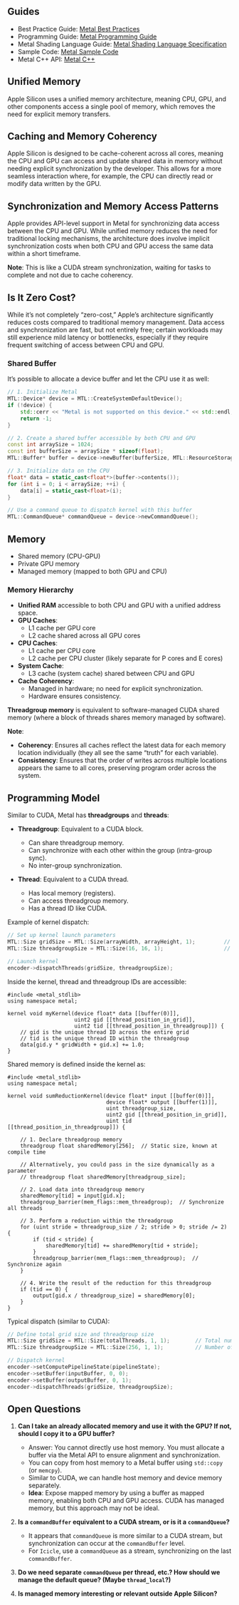 
## Guides

- Best Practice Guide: [Metal Best Practices](https://developer.apple.com/library/archive/documentation/3DDrawing/Conceptual/MTLBestPracticesGuide/index.html#//apple_ref/doc/uid/TP40016642-CH27-SW1)
- Programming Guide: [Metal Programming Guide](https://developer.apple.com/library/archive/documentation/Miscellaneous/Conceptual/MetalProgrammingGuide/Introduction/Introduction.html#//apple_ref/doc/uid/TP40014221)
- Metal Shading Language Guide: [Metal Shading Language Specification](https://developer.apple.com/metal/Metal-Shading-Language-Specification.pdf)
- Sample Code: [Metal Sample Code](https://developer.apple.com/metal/sample-code/)
- Metal C++ API: [Metal C++](https://developer.apple.com/metal/cpp/)

## Unified Memory

Apple Silicon uses a unified memory architecture, meaning CPU, GPU, and other components access a single pool of memory, which removes the need for explicit memory transfers.

## Caching and Memory Coherency

Apple Silicon is designed to be cache-coherent across all cores, meaning the CPU and GPU can access and update shared data in memory without needing explicit synchronization by the developer. This allows for a more seamless interaction where, for example, the CPU can directly read or modify data written by the GPU.

## Synchronization and Memory Access Patterns

Apple provides API-level support in Metal for synchronizing data access between the CPU and GPU. While unified memory reduces the need for traditional locking mechanisms, the architecture does involve implicit synchronization costs when both CPU and GPU access the same data within a short timeframe.

**Note**: This is like a CUDA stream synchronization, waiting for tasks to complete and not due to cache coherency.

## Is It Zero Cost?

While it’s not completely “zero-cost,” Apple’s architecture significantly reduces costs compared to traditional memory management. Data access and synchronization are fast, but not entirely free; certain workloads may still experience mild latency or bottlenecks, especially if they require frequent switching of access between CPU and GPU.

### Shared Buffer

It’s possible to allocate a device buffer and let the CPU use it as well:

```cpp
// 1. Initialize Metal
MTL::Device* device = MTL::CreateSystemDefaultDevice();
if (!device) {
    std::cerr << "Metal is not supported on this device." << std::endl;
    return -1;
}

// 2. Create a shared buffer accessible by both CPU and GPU
const int arraySize = 1024;
const int bufferSize = arraySize * sizeof(float);
MTL::Buffer* buffer = device->newBuffer(bufferSize, MTL::ResourceStorageModeShared);

// 3. Initialize data on the CPU
float* data = static_cast<float*>(buffer->contents());
for (int i = 0; i < arraySize; ++i) {
    data[i] = static_cast<float>(i);
}

// Use a command queue to dispatch kernel with this buffer
MTL::CommandQueue* commandQueue = device->newCommandQueue();
```

## Memory

- Shared memory (CPU-GPU)
- Private GPU memory
- Managed memory (mapped to both GPU and CPU)

### Memory Hierarchy

- **Unified RAM** accessible to both CPU and GPU with a unified address space.
- **GPU Caches**:
  - L1 cache per GPU core
  - L2 cache shared across all GPU cores
- **CPU Caches**:
  - L1 cache per CPU core
  - L2 cache per CPU cluster (likely separate for P cores and E cores)
- **System Cache**:
  - L3 cache (system cache) shared between CPU and GPU
- **Cache Coherency**:
  - Managed in hardware; no need for explicit synchronization.
  - Hardware ensures consistency.

**Threadgroup memory** is equivalent to software-managed CUDA shared memory (where a block of threads shares memory managed by software).

**Note**:
- **Coherency**: Ensures all caches reflect the latest data for each memory location individually (they all see the same “truth” for each variable).
- **Consistency**: Ensures that the order of writes across multiple locations appears the same to all cores, preserving program order across the system.

## Programming Model

Similar to CUDA, Metal has **threadgroups** and **threads**:

- **Threadgroup**: Equivalent to a CUDA block.
  - Can share threadgroup memory.
  - Can synchronize with each other within the group (intra-group sync).
  - No inter-group synchronization.

- **Thread**: Equivalent to a CUDA thread.
  - Has local memory (registers).
  - Can access threadgroup memory.
  - Has a thread ID like CUDA.

Example of kernel dispatch:

```cpp
// Set up kernel launch parameters
MTL::Size gridSize = MTL::Size(arrayWidth, arrayHeight, 1);         // Total number of threads
MTL::Size threadgroupSize = MTL::Size(16, 16, 1);                   // Threads per threadgroup (e.g., 16x16)

// Launch kernel
encoder->dispatchThreads(gridSize, threadgroupSize);
```

Inside the kernel, thread and threadgroup IDs are accessible:

```metal
#include <metal_stdlib>
using namespace metal;

kernel void myKernel(device float* data [[buffer(0)]],
                     uint2 gid [[thread_position_in_grid]],
                     uint2 tid [[thread_position_in_threadgroup]]) {
    // gid is the unique thread ID across the entire grid
    // tid is the unique thread ID within the threadgroup
    data[gid.y * gridWidth + gid.x] += 1.0;
}
```

Shared memory is defined inside the kernel as:

```metal
#include <metal_stdlib>
using namespace metal;

kernel void sumReductionKernel(device float* input [[buffer(0)]],
                               device float* output [[buffer(1)]],
                               uint threadgroup_size,
                               uint2 gid [[thread_position_in_grid]],
                               uint tid [[thread_position_in_threadgroup]]) {

    // 1. Declare threadgroup memory
    threadgroup float sharedMemory[256];  // Static size, known at compile time

    // Alternatively, you could pass in the size dynamically as a parameter
    // threadgroup float sharedMemory[threadgroup_size];

    // 2. Load data into threadgroup memory
    sharedMemory[tid] = input[gid.x];
    threadgroup_barrier(mem_flags::mem_threadgroup);  // Synchronize all threads

    // 3. Perform a reduction within the threadgroup
    for (uint stride = threadgroup_size / 2; stride > 0; stride /= 2) {
        if (tid < stride) {
            sharedMemory[tid] += sharedMemory[tid + stride];
        }
        threadgroup_barrier(mem_flags::mem_threadgroup);  // Synchronize again
    }

    // 4. Write the result of the reduction for this threadgroup
    if (tid == 0) {
        output[gid.x / threadgroup_size] = sharedMemory[0];
    }
}
```

Typical dispatch (similar to CUDA):

```cpp
// Define total grid size and threadgroup size
MTL::Size gridSize = MTL::Size(totalThreads, 1, 1);        // Total number of threads
MTL::Size threadgroupSize = MTL::Size(256, 1, 1);          // Number of threads per threadgroup

// Dispatch kernel
encoder->setComputePipelineState(pipelineState);
encoder->setBuffer(inputBuffer, 0, 0);
encoder->setBuffer(outputBuffer, 0, 1);
encoder->dispatchThreads(gridSize, threadgroupSize);
```

## Open Questions

1. **Can I take an already allocated memory and use it with the GPU? If not, should I copy it to a GPU buffer?**
    - Answer: You cannot directly use host memory. You must allocate a buffer via the Metal API to ensure alignment and synchronization.
    - You can copy from host memory to a Metal buffer using `std::copy` (or `memcpy`).
    - Similar to CUDA, we can handle host memory and device memory separately.
    - **Idea**: Expose mapped memory by using a buffer as mapped memory, enabling both CPU and GPU access. CUDA has managed memory, but this approach may not be ideal.

2. **Is a `commandBuffer` equivalent to a CUDA stream, or is it a `commandQueue`?**
    - It appears that `commandQueue` is more similar to a CUDA stream, but synchronization can occur at the `commandBuffer` level.
    - For `Icicle`, use a `commandQueue` as a stream, synchronizing on the last `commandBuffer`.

3. **Do we need separate `commandQueue` per thread, etc.? How should we manage the default queue? (Maybe `thread_local`?)**

4. **Is managed memory interesting or relevant outside Apple Silicon?**

